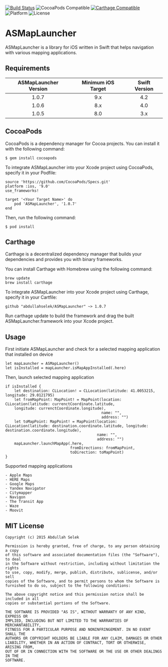 [![Build Status](https://travis-ci.org/abdullahselek/ASMapLauncher.svg?branch=master)](https://travis-ci.org/abdullahselek/ASMapLauncher)
![CocoaPods Compatible](https://img.shields.io/cocoapods/v/ASMapLauncher.svg)
[![Carthage Compatible](https://img.shields.io/badge/Carthage-compatible-4BC51D.svg?style=flat)](https://github.com/Carthage/Carthage)
![Platform](https://img.shields.io/cocoapods/p/ASMapLauncher.svg?style=flat)
![License](https://img.shields.io/dub/l/vibe-d.svg)

# ASMapLauncher
ASMapLauncher is a library for iOS written in Swift that helps navigation with various mapping applications.

## Requirements

| ASMapLauncher Version | Minimum iOS Target  | Swift Version |
|:--------------------:|:---------------------------:|:---------------------------:|
| 1.0.7 | 9.x | 4.2 |
| 1.0.6 | 8.x | 4.0 |
| 1.0.5 | 8.0 | 3.x |

## CocoaPods

CocoaPods is a dependency manager for Cocoa projects. You can install it with the following command:
```	
$ gem install cocoapods
```
To integrate ASMapLauncher into your Xcode project using CocoaPods, specify it in your Podfile:
```
source 'https://github.com/CocoaPods/Specs.git'
platform :ios, '9.0'
use_frameworks!

target '<Your Target Name>' do
	pod 'ASMapLauncher', '1.0.7'
end
```
Then, run the following command:
```
$ pod install
```
## Carthage

Carthage is a decentralized dependency manager that builds your dependencies and provides you with binary frameworks.

You can install Carthage with Homebrew using the following command:

```
brew update
brew install carthage
```

To integrate ASMapLauncher into your Xcode project using Carthage, specify it in your Cartfile:

```
github "abdullahselek/ASMapLauncher" ~> 1.0.7
```

Run carthage update to build the framework and drag the built ASMapLauncher.framework into your Xcode project.

## Usage

First initiate ASMapLauncher and check for a selected mapping application that installed on device
```
let mapLauncher = ASMapLauncher()
let isInstalled = mapLauncher.isMapAppInstalled(.here)
```

Then, launch selected mapping application
```
if isInstalled {
	let destination: CLLocation! = CLLocation(latitude: 41.0053215, longitude: 29.0121795)
	let fromMapPoint: MapPoint! = MapPoint(location: CLLocation(latitude: currenctCoordinate.latitude,
	longitude: currenctCoordinate.longitude),
										   name: "", 
										   address: "")
    let toMapPoint: MapPoint! = MapPoint(location: CLLocation(latitude: destination.coordinate.latitude, longitude: destination.coordinate.longitude), 
                                         name: "", 
                                         address: "")
    mapLauncher.launchMapApp(.here, 
                             fromDirections: fromMapPoint, 
                             toDirection: toMapPoint)
}

```
Supported mapping applications
```
- Apple Maps
- HERE Maps
- Google Maps
- Yandex Navigator
- Citymapper
- Navigon
- The Transit App
- Waze
- Moovit
```	

## MIT License
```
Copyright (c) 2015 Abdullah Selek

Permission is hereby granted, free of charge, to any person obtaining a copy
of this software and associated documentation files (the "Software"), to deal
in the Software without restriction, including without limitation the rights
to use, copy, modify, merge, publish, distribute, sublicense, and/or sell
copies of the Software, and to permit persons to whom the Software is
furnished to do so, subject to the following conditions:

The above copyright notice and this permission notice shall be included in all
copies or substantial portions of the Software.

THE SOFTWARE IS PROVIDED "AS IS", WITHOUT WARRANTY OF ANY KIND, EXPRESS OR
IMPLIED, INCLUDING BUT NOT LIMITED TO THE WARRANTIES OF MERCHANTABILITY,
FITNESS FOR A PARTICULAR PURPOSE AND NONINFRINGEMENT. IN NO EVENT SHALL THE
AUTHORS OR COPYRIGHT HOLDERS BE LIABLE FOR ANY CLAIM, DAMAGES OR OTHER
LIABILITY, WHETHER IN AN ACTION OF CONTRACT, TORT OR OTHERWISE, ARISING FROM,
OUT OF OR IN CONNECTION WITH THE SOFTWARE OR THE USE OR OTHER DEALINGS IN THE
SOFTWARE.
```
